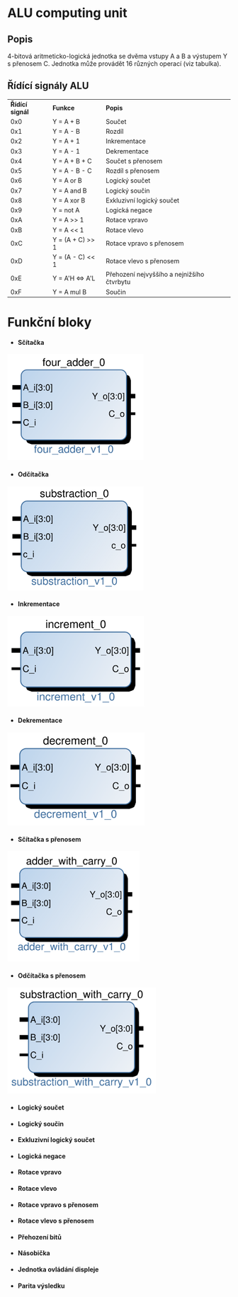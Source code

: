 # ALU computing unit

## Popis

4-bitová aritmeticko-logická jednotka se dvěma vstupy A a B a výstupem Y s přenosem C. Jednotka může provádět 16 různých operací (viz tabulka).

## Řídící signály ALU

<table>
<tr><td><b>Řídící signál</b></td><td><b>Funkce</b></td><td><b>Popis</b></td></tr>
<tr><td> 0x0 </td><td> Y = A + B </td><td> Součet </td></tr>
<tr><td> 0x1 </td><td> Y = A - B </td><td> Rozdíl </td></tr>
<tr><td> 0x2 </td><td> Y = A + 1 </td><td> Inkrementace </td></tr>
<tr><td> 0x3 </td><td> Y = A - 1 </td><td> Dekrementace </td></tr>
<tr><td> 0x4 </td><td> Y = A + B + C </td><td> Součet s přenosem </td></tr>
<tr><td> 0x5 </td><td> Y = A - B - C </td><td> Rozdíl s přenosem </td></tr>
<tr><td> 0x6 </td><td> Y = A or B </td><td> Logický součet </td></tr>
<tr><td> 0x7 </td><td> Y = A and B </td><td> Logický součin </td></tr>
<tr><td> 0x8 </td><td> Y = A xor B </td><td> Exkluzivní logický součet </td></tr>
<tr><td> 0x9 </td><td> Y = not A </td><td> Logická negace </td></tr>
<tr><td> 0xA </td><td> Y = A &gt;&gt; 1 </td><td> Rotace vpravo </td></tr>
<tr><td> 0xB </td><td> Y = A &lt;&lt; 1 </td><td> Rotace vlevo </td></tr>
<tr><td> 0xC </td><td> Y = (A + C) &gt;&gt; 1 </td><td> Rotace vpravo s přenosem </td></tr>
<tr><td> 0xD </td><td> Y = (A - C) &lt;&lt; 1 </td><td> Rotace vlevo s přenosem </td></tr>
<tr><td> 0xE </td><td> Y = A'H &lt;=&gt; A'L  </td><td> Přehození nejvyššího a nejnižšího čtvrbytu </td></tr>
<tr><td> 0xF </td><td> Y = A mul B </td><td> Součin </td></tr>
</table>

# Funkční bloky
- #### Sčítačka 
<img src="./doc/four_adder.svg" height="240">

- #### Odčítačka
<img src="./doc/substraction.svg" height="235">

- #### Inkrementace 
<img src="./doc/increment.svg" height="205">

- #### Dekrementace 
<img src="./doc/decrement.svg" height="210">

- #### Sčítačka s přenosem
<img src="./doc/adder_with_carry.svg" height="250">

- #### Odčítačka s přenosem
<img src="./doc/substraction_with_carry.svg" height="240">

- #### Logický součet 
- #### Logický součin 
- #### Exkluzivní logický součet 
- #### Logická negace 
- #### Rotace vpravo 
- #### Rotace vlevo 
- #### Rotace vpravo s přenosem 
- #### Rotace vlevo s přenosem 
- #### Přehození bitů
- #### Násobička
- #### Jednotka ovládání displeje
- #### Parita výsledku


